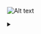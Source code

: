 ![Alt text](https://g.gravizo.com/source/custom_mark10?https%3A%2F%2Fraw.githubusercontent.com%2Fcb-priya%2Fcb-mall%2Fmain%2FREADME.md)
<details> 
<summary></summary>
custom_mark10
 digraph G {
    size ="4,4";
    main [shape=box];
    main -> parse [weight=8];
    parse -> execute;
    main -> init [style=dotted];
    main -> cleanup;
    execute -> { make_string; printf};
    init -> make_string;
    edge [color=red];
    main -> printf [style=bold,label="100 times"];
    make_string [label="make a string"];
    node [shape=box,style=filled,color=".7 .3 1.0"];
    execute -> compare;
  }
}
custom_mark10
</details>
